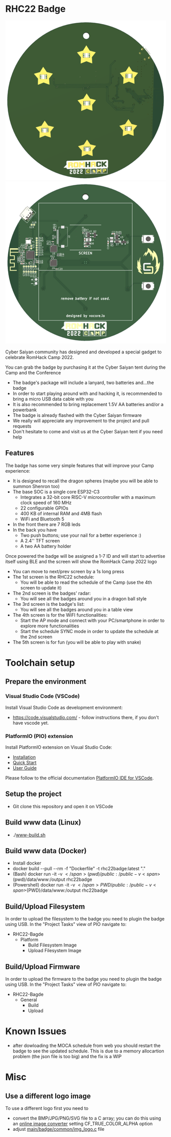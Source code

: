 # RHC22 Badge

![RHC22 badge front](img/RHC22_badge_front.png)
![RHC22 badge rear](img/RHC22_badge_rear.png)

Cyber Saiyan community has designed and developed a special gadget to celebrate RomHack Camp 2022.

You can grab the badge by purchasing it at the Cyber Saiyan tent during the Camp and the Conference
* The badge's package will include a lanyard, two batteries and...the badge
* In order to start playing around with and hacking it, is recommended to bring a micro USB data cable with you
* It is also recommended to bring replacement 1.5V AA batteries and/or a powerbank
* The badge is already flashed with the Cyber Saiyan firmware
* We really will appreciate any improvement to the project and pull requests
* Don't hesitate to come and visit us at the Cyber Saiyan tent if you need help

## Features

The badge has some very simple features that will improve your Camp experience:
* It is designed to recall the dragon spheres (maybe you will be able to summon Shenron too)
* The base SOC is a single core ESP32-C3 
   * Integrates a 32-bit core RISC-V microcontroller with a maximum clock speed of 160 MHz
   * 22 configurable GPIOs
   * 400 KB of internal RAM and 4MB flash
   * WiFi and Bluetooth 5
* In the front there are 7 RGB leds
* In the back you have  
   * Two push buttons; use your nail for a better experience :)
   * A 2.4'' TFT screen 
   * A two AA battery holder

Once powered the badge will be assigned a 1-7 ID and will start to advertise itself using BLE and the screen will show the RomHack Camp 2022 logo 
* You can move to next/prev screen by a 1s long press
* The 1st screen is the RHC22 schedule: 
   * You will be able to read the schedule of the Camp (use the 4th screen to update it)
* The 2nd screen is the badges' radar: 
   * You will see all the badges around you in a dragon ball style
* The 3rd screen is the badge's list: 
   * You will see all the badges around you in a table view
* The 4th screen is for the WiFI functionalities: 
   * Start the AP mode and connect with your PC/smartphone in order to explore more functionalities
   * Start the schedule SYNC mode in order to update the schedule at the 2nd screen
* The 5th screen is for fun (you will be able to play with snake)

# Toolchain setup

## Prepare the environment 

### Visual Studio Code (VSCode)
Install Visual Studio Code as development environment:

* https://code.visualstudio.com/ - follow instructions there, if you don't have vscode yet.

### PlatformIO (PIO) extension
Install PlatformIO extension on Visual Studio Code:

* [Installation](http://docs.platformio.org/page/ide/vscode.html)
* [Quick Start](http://docs.platformio.org/page/ide/vscode.html#quick-start)
* [User Guide](http://docs.platformio.org/page/ide/vscode.html#user-guide)

Please follow to the official documentation [PlatformIO IDE for VSCode](http://docs.platformio.org/page/ide/vscode.html).

## Setup the project

* Git clone this repository and open it on VSCode

## Build www data (Linux)

* ./www-build.sh

## Build www data (Docker)

* Install docker
* docker build --pull --rm -f "Dockerfile" -t rhc22badge:latest "."
* (Bash) docker run -it -v <span>$</span>(pwd)/public:/public -v <span>$</span>(pwd)/data/www:/output rhc22badge
* (Powershell) docker run -it -v <span>$</span>{PWD}/public:/public -v <span>$</span>{PWD}/data/www:/output rhc22badge
   
## Build/Upload Filesystem

In order to upload the filesystem to the badge you need to plugin the badge using USB.
In the "Project Tasks" view of PIO navigate to:

* RHC22-Bagde
   * Platform
      * Build Filesystem Image
      * Upload Filesystem Image

## Build/Upload Firmware
In order to upload the firmware to the badge you need to plugin the badge using USB.
In the "Project Tasks" view of PIO navigate to:

* RHC22-Bagde
   * General
      * Build
      * Upload

# Known Issues
* after dowloading the MOCA schedule from web you should restart the badge to see the updated schedule. This is due to a memory allocartion problem (the json file is too big) and the fix is a WIP

# Misc

## Use a different logo image

To use a different logo first you need to 
* convert the BMP/JPG/PNG/SVG file to a C array; you can do this using an [online image converter](https://lvgl.io/tools/imageconverter) setting CF_TRUE_COLOR_ALPHA option
* adjust [main/badge/common/img_logo.c](main/badge/common/img_logo.c) file
